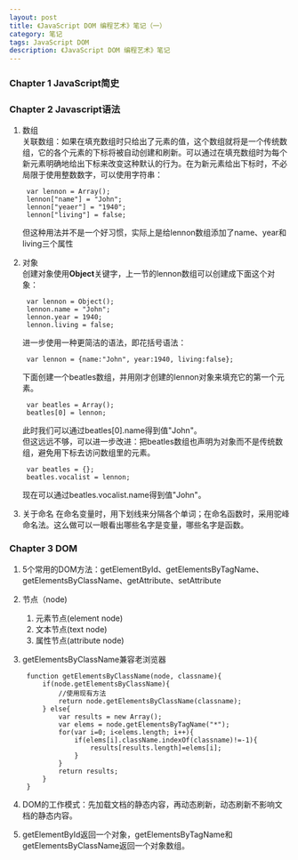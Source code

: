 ```yaml
---
layout: post
title: 《JavaScript DOM 编程艺术》笔记（一）
category: 笔记
tags: JavaScript DOM
description: 《JavaScript DOM 编程艺术》笔记
---
```


### Chapter 1 JavaScript简史

### Chapter 2 Javascript语法
1. 数组  
	关联数组：如果在填充数组时只给出了元素的值，这个数组就将是一个传统数组，它的各个元素的下标将被自动创建和刷新。可以通过在填充数组时为每个新元素明确地给出下标来改变这种默认的行为。在为新元素给出下标时，不必局限于使用整数数字，可以使用字符串：  
		
		var lennon = Array();  
		lennon["name"] = "John";  
		lennon["yeaer"] = "1940";  
		lennon["living"] = false;  
	
	但这种用法并不是一个好习惯，实际上是给lennon数组添加了name、year和living三个属性

2. 对象   
	创建对象使用**Object**关键字，上一节的lennon数组可以创建成下面这个对象：
	
		var lennon = Object();  
		lennon.name = "John";  
		lennon.year = 1940;  
		lennon.living = false;  

	进一步使用一种更简洁的语法，即花括号语法：
		
		var lennon = {name:"John", year:1940, living:false};

	下面创建一个beatles数组，并用刚才创建的lennon对象来填充它的第一个元素。
	
		var beatles = Array();  
		beatles[0] = lennon;

	此时我们可以通过beatles[0].name得到值"John"。   
	但这远远不够，可以进一步改进：把beatles数组也声明为对象而不是传统数组，避免用下标去访问数组里的元素。
	
		var beatles = {};  
		beatles.vocalist = lennon;

	现在可以通过beatles.vocalist.name得到值"John"。

3. 关于命名
	在命名变量时，用下划线来分隔各个单词；在命名函数时，采用驼峰命名法。这么做可以一眼看出哪些名字是变量，哪些名字是函数。

### Chapter 3 DOM
1. 5个常用的DOM方法：getElementById、getElementsByTagName、getElementsByClassName、getAttribute、setAttribute
2. 节点（node)
	1. 元素节点(element node)
	2. 文本节点(text node)
	3. 属性节点(attribute node)

3. getElementsByClassName兼容老浏览器  
		
		function getElementsByClassName(node, classname){
			if(node.getElementsByClassName){
				//使用现有方法
				return node.getElementsByClassName(classname);
			} else{
				var results = new Array();
				var elems = node.getElementsByTagName("*");
				for(var i=0; i<elems.length; i++){
					if(elems[i].className.indexOf(classname)!=-1){
						results[results.length]=elems[i];
					}
				}
				return results;
			}
		}

4. DOM的工作模式：先加载文档的静态内容，再动态刷新，动态刷新不影响文档的静态内容。
5. getElementById返回一个对象，getElementsByTagName和getElementsByClassName返回一个对象数组。